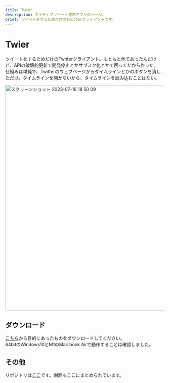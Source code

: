 ```yaml
---
title: Twier
description: ネイティブツイート専用アプリのページ。
brief: ツイートをするためだけのTwitterクライアントです。
---
```

# Twier
ツイートをするためだけのTwitterクライアント。もともと他であったんだけど、APIの破壊的更新で開発停止とかサブスク化とかで困ってたから作った。  
仕組みは単純で、Twitterのウェブページからタイムラインとかのボタンを消しただけ。タイムラインを開かないから、タイムラインを読み込むことはない。  

<img width="712" alt="スクリーンショット 2023-07-16 18 50 09" src="https://github.com/tasuren/twier/assets/45121209/1468093d-b773-4b25-ac75-7d8c19dc5dc9">

## ダウンロード
[こちら](https://github.com/tasuren/twier/releases)から目的にあったものをダウンロードしてください。  
64bitのWindows10とM1のMac book Airで動作することは確認しました。

## その他
リポジトリは[ここ](https://github.com/tasuren/twier)です。謝辞もここにまとめられています。